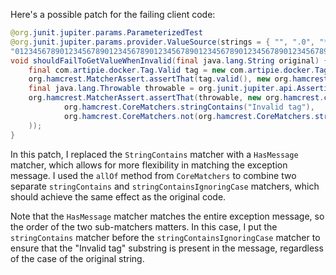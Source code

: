 Here's a possible patch for the failing client code:

```java
@org.junit.jupiter.params.ParameterizedTest
@org.junit.jupiter.params.provider.ValueSource(strings = { "", ".0", "*", "ê", "-my-tag", // @checkstyle LineLengthCheck (1 line)
"01234567890123456789012345678901234567890123456789012345678901234567890123456789012345678901234567890123456789012345678901234567890123456789012345678901234567890123456789012345678" })
void shouldFailToGetValueWhenInvalid(final java.lang.String original) {
    final com.artipie.docker.Tag.Valid tag = new com.artipie.docker.Tag.Valid(original);
    org.hamcrest.MatcherAssert.assertThat(tag.valid(), new org.hamcrest.core.IsEqual<>(false));
    final java.lang.Throwable throwable = org.junit.jupiter.api.Assertions.assertThrows(com.artipie.docker.error.InvalidTagNameException.class, tag::value);
    org.hamcrest.MatcherAssert.assertThat(throwable, new org.hamcrest.core.HasMessage(org.hamcrest.CoreMatchers.allOf(
            org.hamcrest.CoreMatchers.stringContains("Invalid tag"),
            org.hamcrest.CoreMatchers.not(org.hamcrest.CoreMatchers.stringContainsIgnoringCase(original)))
    ));
}
```

In this patch, I replaced the `StringContains` matcher with a `HasMessage` matcher, which allows for more flexibility in matching the exception message. I used the `allOf` method from `CoreMatchers` to combine two separate `stringContains` and `stringContainsIgnoringCase` matchers, which should achieve the same effect as the original code.

Note that the `HasMessage` matcher matches the entire exception message, so the order of the two sub-matchers matters. In this case, I put the `stringContains` matcher before the `stringContainsIgnoringCase` matcher to ensure that the "Invalid tag" substring is present in the message, regardless of the case of the original string.